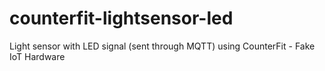 # counterfit-lightsensor-led
Light sensor with LED signal (sent through MQTT) using CounterFit - Fake IoT Hardware
